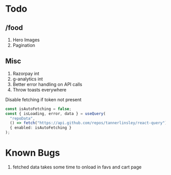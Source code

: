 # Todo

## /food

1. Hero Images
1. Pagination

## Misc

1. Razorpay int
1. g-analytics int
1. Better error handling on API calls
1. Throw toasts everywhere

Disable fetching if token not present

```typescript
const isAutoFetching = false;
const { isLoading, error, data } = useQuery(
  "repoData",
  () => fetch("https://api.github.com/repos/tannerlinsley/react-query").then((res) => res.json()),
  { enabled: isAutoFetching }
);
```

# Known Bugs

1. fetched data takes some time to onload in favs and cart page
